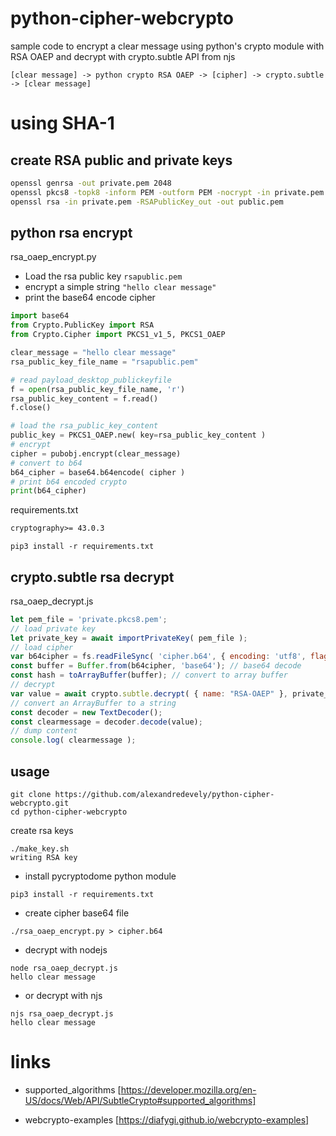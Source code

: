 # python-cipher-webcrypto

sample code to encrypt a clear message using python's crypto module with RSA OAEP and decrypt with crypto.subtle API from njs

```
[clear message] -> python crypto RSA OAEP -> [cipher] -> crypto.subtle -> [clear message]
```


# using SHA-1

## create RSA public and private keys

``` bash
openssl genrsa -out private.pem 2048
openssl pkcs8 -topk8 -inform PEM -outform PEM -nocrypt -in private.pem -out private.pkcs8.pem
openssl rsa -in private.pem -RSAPublicKey_out -out public.pem
```

## python rsa encrypt

rsa_oaep_encrypt.py
- Load the rsa public key `rsapublic.pem`
- encrypt a simple string `"hello clear message"`
- print the base64 encode cipher

``` python
import base64
from Crypto.PublicKey import RSA
from Crypto.Cipher import PKCS1_v1_5, PKCS1_OAEP

clear_message = "hello clear message"
rsa_public_key_file_name = "rsapublic.pem"

# read payload_desktop_publickeyfile
f = open(rsa_public_key_file_name, 'r')        
rsa_public_key_content = f.read()
f.close()

# load the rsa_public_key_content
public_key = PKCS1_OAEP.new( key=rsa_public_key_content )
# encrypt
cipher = pubobj.encrypt(clear_message)
# convert to b64
b64_cipher = base64.b64encode( cipher )
# print b64 encoded crypto
print(b64_cipher)
```

requirements.txt
``` requirements.txt
cryptography>= 43.0.3
```

```
pip3 install -r requirements.txt 
```

## crypto.subtle rsa decrypt

rsa_oaep_decrypt.js

``` js
let pem_file = 'private.pkcs8.pem';
// load private key
let private_key = await importPrivateKey( pem_file );
// load cipher
var b64cipher = fs.readFileSync( 'cipher.b64', { encoding: 'utf8', flag: 'r' } ); 
const buffer = Buffer.from(b64cipher, 'base64'); // base64 decode
const hash = toArrayBuffer(buffer); // convert to array buffer
// decrypt
var value = await crypto.subtle.decrypt( { name: "RSA-OAEP" }, private_key, hash );
// convert an ArrayBuffer to a string
const decoder = new TextDecoder();
const clearmessage = decoder.decode(value);
// dump content
console.log( clearmessage );
```


## usage

```
git clone https://github.com/alexandredevely/python-cipher-webcrypto.git
cd python-cipher-webcrypto
```

create rsa keys
```
./make_key.sh 
writing RSA key
```

- install pycryptodome python module
```
pip3 install -r requirements.txt
```

- create cipher base64 file
```
./rsa_oaep_encrypt.py > cipher.b64
```

- decrypt with nodejs
```
node rsa_oaep_decrypt.js
hello clear message
```


- or decrypt with njs
```
njs rsa_oaep_decrypt.js
hello clear message
```



# links

- supported_algorithms
[https://developer.mozilla.org/en-US/docs/Web/API/SubtleCrypto#supported_algorithms]

- webcrypto-examples
[https://diafygi.github.io/webcrypto-examples]


